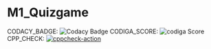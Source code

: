 # M1_Quizgame
CODACY_BADGE:
           ![Codacy Badge](https://app.codacy.com/project/badge/Grade/94fcdc341c344451b3ef1cfbb5fec7bf)
CODIGA_SCORE:
           ![codiga Score](https://api.codiga.io/project/32491/score/svg)
CPP_CHECK:
           [![cppcheck-action](https://github.com/RYKAKRYSTAN/M1_Quizgame/actions/workflows/cppcheck.yml/badge.svg)](https://github.com/RYKAKRYSTAN/M1_Quizgame/actions/workflows/cppcheck.yml)
